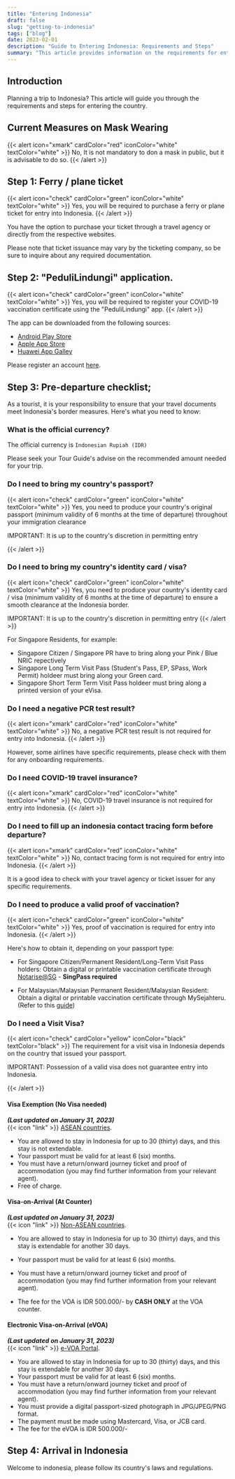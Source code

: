 ```yaml
---
title: "Entering Indonesia"
draft: false
slug: "getting-to-indonesia"
tags: ["blog"]
date: 2023-02-01
description: "Guide to Entering Indonesia: Requirements and Steps"
summary: "This article provides information on the requirements for entering Indonesia, including steps for obtaining a ferry/plane ticket, downloading the PeduliLindungi app, and fulfilling pre-departure prerequisites such as proof of vaccination. Information on visit visas and arrival in Indonesia is also included."
---
```


## Introduction

Planning a trip to Indonesia? This article will guide you through the requirements and steps for entering the country.

## Current Measures on Mask Wearing

{{< alert icon="xmark" cardColor="red" iconColor="white" textColor="white" >}}
No, It is not mandatory to don a mask in public, but it is advisable to do so.
{{< /alert >}}

## Step 1: Ferry / plane ticket

{{< alert icon="check" cardColor="green" iconColor="white" textColor="white" >}}
Yes, you will be required to purchase a ferry or plane ticket for entry into Indonesia.
{{< /alert >}}

You have the option to purchase your ticket through a travel agency or directly from the respective websites. 

Please note that ticket issuance may vary by the ticketing company, so be sure to inquire about any required documentation.



## Step 2: "PeduliLindungi" application.

{{< alert icon="check" cardColor="green" iconColor="white" textColor="white" >}}
Yes, you will be required to register your COVID-19 vaccination certificate using the "PeduliLindungi" app.
{{< /alert >}}

The app can be downloaded from the following sources:

- [Android Play Store](http://bit.ly/Android-PL)
- [Apple App Store](https://apple.co/2K7TNj1)
- [Huawei App Galley](https://appgallery.huawei.com/#/app/C102542717)

Please register an account [here](https://www.pedulilindungi.id/register).

## Step 3: Pre-departure checklist;

As a tourist, it is your responsibility to ensure that your travel documents meet Indonesia's border measures. Here's what you need to know:

### What is the official currency?

The official currency is `Indonesian Rupiah (IDR)`

Please seek your Tour Guide's advise on the recommended amount needed for your trip.

### Do I need to bring my country's passport?

{{< alert icon="check" cardColor="green" iconColor="white" textColor="white" >}}
Yes, you need to produce your country's original passport (minimum validity of 6 months at the time of departure) throughout your immigration clearance

IMPORTANT: It is up to the country's discretion in permitting entry

{{< /alert >}} <br>

### Do I need to bring my country's identity card / visa?

{{< alert icon="check" cardColor="green" iconColor="white" textColor="white" >}}
Yes, you need to produce your country's identity card / visa (minimum validity of 6 months at the time of departure) to ensure a smooth clearance at the Indonesia border.

IMPORTANT: It is up to the country's discretion in permitting entry
{{< /alert >}} <br>

For Singapore Residents, for example:
- Singapore Citizen / Singapore PR have to bring along your Pink / Blue NRIC repectively
- Singapore Long Term Visit Pass (Student's Pass, EP, SPass, Work Permit) holdeer must bring along your Green card.
- Singapore Short Term Term Visit Pass holdeer must bring along a printed version of your eVisa.


### Do I need a negative PCR test result?

{{< alert icon="xmark" cardColor="red" iconColor="white" textColor="white" >}}
No, a negative PCR test result is not required for entry into Indonesia.
{{< /alert >}}

However, some airlines have specific requirements, please check with them for any onboarding requirements.

### Do I need COVID-19 travel insurance?

{{< alert icon="xmark" cardColor="red" iconColor="white" textColor="white" >}}
No, COVID-19 travel insurance is not required for entry into Indonesia. 
{{< /alert >}}

### Do I need to fill up an indonesia contact tracing form before departure?

{{< alert icon="xmark" cardColor="red" iconColor="white" textColor="white" >}}
No, contact tracing form is not required for entry into Indonesia. 
{{< /alert >}}

It is a good idea to check with your travel agency or ticket issuer for any specific requirements.

### Do I need to produce a valid proof of vaccination?

{{< alert icon="check" cardColor="green" iconColor="white" textColor="white" >}}
Yes, proof of vaccination is required for entry into Indonesia. 
{{< /alert >}}

Here's how to obtain it, depending on your passport type:

- For Singapore Citizen/Permanent Resident/Long-Term Visit Pass holders: Obtain a digital or printable vaccination certificate through [Notarise@SG](https://www.notarise.gov.sg/) - <b>SingPass required </b>

- For Malaysian/Malaysian Permanent Resident/Malaysian Resident: Obtain a digital or printable vaccination certificate through MySejahteru. (Refer to this [guide](https://www.techarp.com/software/vaccine-certificate-pdf-guide/))

### Do I need a Visit Visa?

{{< alert icon="check" cardColor="yellow" iconColor="black" textColor="black" >}}
The requirement for a visit visa in Indonesia depends on the country that issued your passport. 

IMPORTANT: Possession of a valid visa does not guarantee entry into Indonesia.

{{< /alert >}}


#### Visa Exemption (No Visa needed)

<b><i>(Last updated on January 31, 2023)</i></b><br>
{{< icon "link" >}} [ASEAN countries](https://kemlu.go.id/singapore/en/pages/bebas_visa_kunjungan%28bvk%29/754/about-service#:~:text=FREE%20VISA%20FOR%20ASEAN%20TOURISTS%20(30%20DAYS%20ONLY)%3A). <br>

- You are allowed to stay in Indonesia for up to 30 (thirty) days, and this stay is not extendable.
- Your passport must be valid for at least 6 (six) months.
- You must have a return/onward journey ticket and proof of accommodation (you may find further information from your relevant agent).
- Free of charge.


#### Visa-on-Arrival (At Counter)

<b><i>(Last updated on January 31, 2023)</i></b><br>
{{< icon "link" >}} [Non-ASEAN countries](https://kemlu.go.id/singapore/en/pages/voa/753/about-service). <br>


- You are allowed to stay in Indonesia for up to 30 (thirty) days, and this stay is extendable for another 30 days.
- Your passport must be valid for at least 6 (six) months.
- You must have a return/onward journey ticket and proof of accommodation (you may find further information from your relevant agent).

- The fee for the VOA is IDR 500.000/- by **CASH ONLY** at the VOA counter.

#### Electronic Visa-on-Arrival (eVOA)

<b><i>(Last updated on January 31, 2023)</i></b><br>
{{< icon "link" >}} [e-VOA Portal](https://molina.imigrasi.go.id/#e-voa). <br>

- You are allowed to stay in Indonesia for up to 30 (thirty) days, and this stay is extendable for another 30 days.
- Your passport must be valid for at least 6 (six) months.
- You must have a return/onward journey ticket and proof of accommodation (you may find further information from your relevant agent).
- You must provide a digital passport-sized photograph in JPG/JPEG/PNG format.
- The payment must be made using Mastercard, Visa, or JCB card.
- The fee for the eVOA is IDR 500.000/-

## Step 4: Arrival in Indonesia

Welcome to indonesia, please follow its country's laws and regulations.


